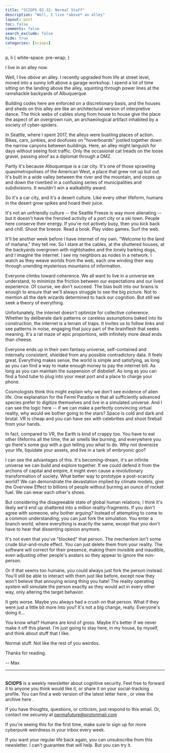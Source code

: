```yaml
---
title: "SCIOPS 02.32: Normal Stuff"
description: "Well, I live *above* an alley"
layout: post
toc: false
comments: false
search_exclude: false
hide: true
categories: [sciops]
---
```




 p, li { white-space: pre-wrap; }
 

 I live in an alley now.
 







 Well, I live *above* an alley. I recently upgraded from life at street level, moved into a sunny loft above a garage workshop. I spend a lot of time sitting on the landing above the alley, squinting through power lines at the ramshackle backyards of Albuquerque.
 







 Building codes here are enforced on a discretionary basis, and the houses and sheds on this alley are like an architectural version of interpretive dance. The thick webs of cables slung from house to house give the place the aspect of an overgrown ruin, an archaeological artifact inhabited by a society of cyber-spiders.
 







 In Seattle, where I spent 2017, the alleys were bustling places of action. Bikes, cars, junkies, and doofuses on "hoverboards" jostled together down the narrow canyons between buildings. Here, an alley might languish for days without seeing foot traffic. Only the occasional cat treads on the loose gravel, passing aloof as a diplomat through a DMZ.
 







 Partly it's because Albuquerque is a car city. It's one of those sprawling quasimetropolises of the American West, a place that grew not up but out. It's built in a wide valley between the river and the mountain, and oozes up and down the riverbed in a confusing series of municipalities and subdivisions. It wouldn't win a walkability award.
 







 So it's a car city, and it's a desert culture. Like every other lifeform, humans in the desert grow spikes and hoard their juice.
 







 It's not an unfriendly culture -- the Seattle Freeze is way more alienating -- but it doesn't have the frenzied activity of a port city or a ski town. People here conserve their energy. If you're not actively busy, then you kick back and chill. Shoot the breeze. Read a book. Play video games. Surf the web.
 







 It'll be another week before I have internet of my own. "Welcome to the land of mañana," they tell me. So I stare at the cables, at the shuttered houses, at the backyards overgrown with nightshades and the lonely barking dogs, and I imagine the internet. I see my neighbors as nodes in a network. I watch as they weave worlds from the web, each one winding their way through unending mysterious mountains of information.
 







 Everyone climbs toward coherence. We all want to live in a universe we understand, to minimize the friction between our expectations and our lived experience. Of course, we don't succeed. The bias built into our brains is enough to ensure that we'll always struggle to see the big picture. Not to mention all the dark wizards determined to hack our cognition. But still we seek a theory of everything.
 







 Unfortunately, the internet doesn't optimize for collective coherence. Whether by deliberate dark patterns or careless assumptions baked into its construction, the internet is a terrain of traps. It invites us to follow links and see patterns in noise, engaging that juicy part of the brainflesh that seeks meaning. It's a rat maze of epic proportions, with infinitely more dead ends than cheese.
 







 Everyone ends up in their own fantasy universe, self-contained and internally consistent, shielded from any possible contradictory data. It feels great. Everything makes sense, the world is simple and satisfying, as long as you can find a way to make enough money to pay the internet bill. As long as you can maintain the suspension of disbelief. As long as you can find a food tube to plug into your meat port and a place to charge your phone.
 







 Cosmologists think this might explain why we don't see evidence of alien life. One explanation for the Fermi Paradox is that all sufficiently advanced species prefer to digitize themselves and live in a simulated universe. And I can see the logic here -- if we can make a perfectly convincing virtual reality, why would we bother going to the stars? Space is cold and dark and brutal. VR is cheap and you can have sex with celebrities and shoot fireball from your hands.
 







 In fact, compared to VR, the Earth is kind of crappy too. You have to eat other lifeforms all the time, the air smells like burning, and everywhere you go there's some guy with a gun telling you what to do. Why not downsize your life, liquidate your assets, and live in a tank of embryonic goo?
 







 I can see the advantages of this. It's becoming-dream, it's an infinite universe we can build and explore together. If we could defend it from the archons of capital and empire, it might even cause a revolutionary transformation of society. What better way to prototype a post-scarcity world? We can demonstrate the devastation implied by climate models, give the Overview Effect to billions of people without burning an ounce of rocket fuel. We can wear each other's shoes.
 







 But considering the disagreeable state of global human relations, I think it's likely we'd end up shattered into a million reality-fragments. If you don't agree with someone, why bother arguing? Instead of attempting to come to a common understanding, you can just fork the simulation. You enter a branch world, where everything is exactly the same, except that you don't have to hear that dissenting opinion anymore.
 







 It's not even that you've "blocked" that person. The mechanism isn't some crude blur-and-mute effect. You can just delete them from your reality. The software will correct for their presence, making them invisible and inaudible, even adjusting other people's avatars so they appear to ignore the non-person.
 







 Or if that seems too humane, you could always just fork the person instead. You'll still be able to interact with them just like before, except now they won't believe that annoying wrong thing you hate! The reality operating system will simulate the person exactly as they would act in every other way, only altering the target behavior.
 







 It gets worse. Maybe you always had a crush on that person. What if they were just a little bit more into you? It's not a big change, really. Everyone's doing it...
 







 You know what? Humans are kind of gross. Maybe it's better if we never make it off this planet. I'm just going to stay here, in my house, by myself, and think about stuff that I like.
   

  

 Normal stuff. Not like the rest of you weirdos.
 







 Thanks for reading.
 



 -- Max
 



  






---


###### 
**SCIOPS** 
 is a weekly newsletter about cognitive security. Feel free to forward it to anyone you think would like it, or share it on your social-tracking profile. You can find a web version of the
 latest letter here
 , or view the
 archive here
 .
 

 If you have thoughts, questions, or criticism, just respond to this email. Or, contact me securely at
 permafuture@protonmail.com


 If you're seeing this for the first time, make sure to
 sign up
 for more cyberpunk weirdness in your inbox every week.
 

 If you want your regular life back again, you can unsubscribe from this newsletter. I can't guarantee that will help. But you can try it.


###### 


